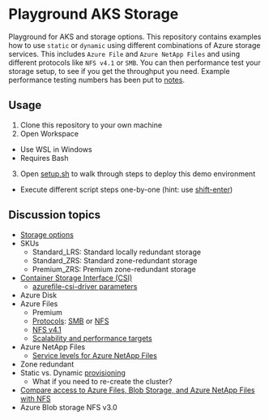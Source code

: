 # Playground AKS Storage

Playground for AKS and storage options.
This repository contains examples how to use `static` or `dynamic`
using different combinations of Azure storage services.
This includes `Azure File` and `Azure NetApp Files`
and using different protocols like `NFS v4.1` or `SMB`.
You can then performance test your storage setup, to see
if you get the throughput you need.
Example performance testing numbers has been put to [notes](notes.md).

## Usage

1. Clone this repository to your own machine
2. Open Workspace
  - Use WSL in Windows
  - Requires Bash
3. Open [setup.sh](setup.sh) to walk through steps to deploy this demo environment
  - Execute different script steps one-by-one (hint: use [shift-enter](https://github.com/JanneMattila/some-questions-and-some-answers/blob/master/q%26a/vs_code.md#automation-tip-shift-enter))

## Discussion topics

- [Storage options](https://docs.microsoft.com/en-us/azure/aks/concepts-storage)
- SKUs
  - Standard_LRS: Standard locally redundant storage
  - Standard_ZRS: Standard zone-redundant storage
  - Premium_ZRS: Premium zone-redundant storage
- [Container Storage Interface (CSI)](https://docs.microsoft.com/en-us/azure/aks/csi-storage-drivers)
  - [azurefile-csi-driver parameters](https://github.com/kubernetes-sigs/azurefile-csi-driver/blob/master/docs/driver-parameters.md)
- Azure Disk
- Azure Files
  - Premium
  - [Protocols](https://docs.microsoft.com/en-us/azure/storage/files/storage-files-planning#available-protocols): [SMB](https://docs.microsoft.com/en-us/azure/storage/files/files-smb-protocol) or [NFS](https://docs.microsoft.com/en-us/azure/storage/files/files-nfs-protocol)
  - [NFS v4.1](https://docs.microsoft.com/en-us/azure/aks/azure-files-csi#nfs-file-shares)
  - [Scalability and performance targets](https://docs.microsoft.com/en-us/azure/storage/files/storage-files-scale-targets)
- Azure NetApp Files
  - [Service levels for Azure NetApp Files](https://docs.microsoft.com/en-us/azure/azure-netapp-files/azure-netapp-files-service-levels)
- Zone redundant
- Static vs. Dynamic [provisioning](https://kubernetes.io/docs/concepts/storage/persistent-volumes/#provisioning)
  - What if you need to re-create the cluster?
- [Compare access to Azure Files, Blob Storage, and Azure NetApp Files with NFS](https://docs.microsoft.com/en-us/azure/storage/common/nfs-comparison)
- Azure Blob storage NFS v3.0
